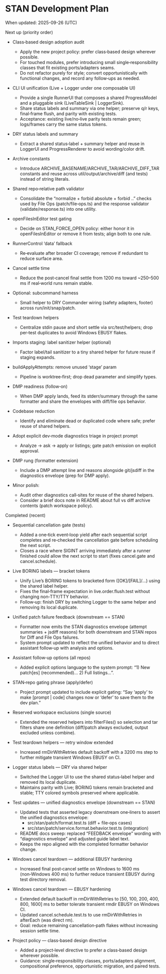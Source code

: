 # STAN Development Plan

When updated: 2025-09-26 (UTC)

Next up (priority order)

- Class‑based design adoption audit
  - Apply the new project policy: prefer class‑based design wherever possible.
  - For touched modules, prefer introducing small single‑responsibility classes that fit existing ports/adapters seams.
  - Do not refactor purely for style; convert opportunistically with functional changes, and record any follow‑ups as needed.

- CLI UI unification (Live + Logger under one composable UI)
  - Provide a single RunnerUI that composes a shared ProgressModel and a pluggable sink (LiveTableSink | LoggerSink).
  - Share status labels and summary via one helper; preserve q/r keys, final‑frame flush, and parity with existing tests.
  - Acceptance: existing live/no‑live parity tests remain green; logs/frames carry the same status tokens.

- DRY status labels and summary
  - Extract a shared status‑label + summary helper and reuse in LoggerUI and ProgressRenderer to avoid wording/color drift.

- Archive constants
  - Introduce ARCHIVE_BASENAME/ARCHIVE_TAR/ARCHIVE_DIFF_TAR constants and reuse across util/output/archive/diff (and tests) instead of string literals.

- Shared repo‑relative path validator
  - Consolidate the “normalize + forbid absolute + forbid ..” checks used by File Ops (patch/file‑ops.ts) and the response validator (validate/response.ts) into one utility.

- openFilesInEditor test gating
  - Decide on STAN_FORCE_OPEN policy: either honor it in openFilesInEditor or remove it from tests; align both to one rule.

- RunnerControl ‘data’ fallback
  - Re‑evaluate after broader CI coverage; remove if redundant to reduce surface area.

- Cancel settle time
  - Reduce the post‑cancel final settle from 1200 ms toward ~250–500 ms if real‑world runs remain stable.

- Optional: subcommand harness
  - Small helper to DRY Commander wiring (safety adapters, footer) across run/init/snap/patch.

- Test teardown helpers
  - Centralize stdin pause and short settle via src/test/helpers; drop per‑test duplicates to avoid Windows EBUSY flakes.

- Imports staging: label sanitizer helper (optional)
  - Factor label/tail sanitizer to a tiny shared helper for future reuse if staging expands.

- buildApplyAttempts: remove unused ‘stage’ param
  - Pipeline is worktree‑first; drop dead parameter and simplify types.

- DMP readiness (follow‑on)
  - When DMP apply lands, feed its stderr/summary through the same formatter and share the envelopes with diff/file ops behavior.

- Codebase reduction
  - Identify and eliminate dead or duplicated code where safe; prefer reuse of shared helpers.

- Adopt explicit dev‑mode diagnostics triage in project prompt
  - Analyze → ask → apply or listings; gate patch emission on explicit approval.

- DMP rung (formatter extension)
  - Include a DMP attempt line and reasons alongside git/jsdiff in the diagnostics envelope (prep for DMP apply).

- Minor polish:
  - Audit other diagnostics call‑sites for reuse of the shared helpers.
  - Consider a brief docs note in README about full vs diff archive contents (patch workspace policy).

Completed (recent)

- Sequential cancellation gate (tests)
  - Added a one‑tick event‑loop yield after each sequential script completes and re‑checked the cancellation gate before scheduling the next script.
  - Closes a race where SIGINT arriving immediately after a runner finished could allow the next script to start (fixes cancel.gate and cancel.schedule).

- Live BORING labels — bracket tokens
  - Unify Live’s BORING tokens to bracketed form ([OK]/[FAIL]/…) using the shared label helper.
  - Fixes the final‑frame expectation in live.order.flush.test without changing non‑TTY/TTY behavior.
  - Follow‑up: finish DRY by switching Logger to the same helper and removing its local duplicate.

- Unified patch failure feedback (downstream == STAN)
  - Formatter now emits the STAN diagnostics envelope (attempt summaries + jsdiff reasons) for both downstream and STAN repos for Diff and File Ops failures.
  - System prompt updated to reflect the unified behavior and to direct assistant follow‑up with analysis and options.

- Assistant follow‑up options (all repos)
  - Added explicit options language to the system prompt: “1) New patch[es] (recommended)… 2) Full listings…”.

- STAN‑repo gating phrase (apply/defer)
  - Project prompt updated to include explicit gating: “Say ‘apply’ to make [prompt | code] changes now or ‘defer’ to save them to the dev plan.”

- Reserved workspace exclusions (single source)
  - Extended the reserved helpers into filterFiles() so selection and tar filters share one definition (diff/patch always excluded, output excluded unless combine).

- Test teardown helpers — retry window extended
  - Increased rmDirWithRetries default backoff with a 3200 ms step to further mitigate transient Windows EBUSY on CI.

- Logger status labels — DRY via shared helper
  - Switched the Logger UI to use the shared status‑label helper and removed its local duplicate.
  - Maintains parity with Live; BORING tokens remain bracketed and stable; TTY colored symbols preserved where applicable.

- Test updates — unified diagnostics envelope (downstream == STAN)
  - Updated tests that asserted legacy downstream one‑liners to assert the unified diagnostics envelope:
    - src/stan/patch/format.test.ts (diff + file‑ops cases)
    - src/stan/patch/service.format.behavior.test.ts (integration)
  - README docs sweep: replaced “FEEDBACK envelope” wording with “diagnostics envelope” and adjusted guide label text.
  - Keeps the repo aligned with the completed formatter behavior change.

- Windows cancel teardown — additional EBUSY hardening
  - Increased final post‑cancel settle on Windows to 1600 ms (non‑Windows 400 ms) to further reduce transient EBUSY during test directory removal.

- Windows cancel teardown — EBUSY hardening
  - Extended default backoff in rmDirWithRetries to [50, 100, 200, 400, 800, 1600] ms to better tolerate transient rmdir EBUSY on Windows CI.
  - Updated cancel.schedule.test.ts to use rmDirWithRetries in afterEach (was direct rm).
  - Goal: reduce remaining cancellation‑path flakes without increasing session settle time.

- Project policy — class‑based design directive
  - Added a project‑level directive to prefer a class‑based design wherever possible.
  - Guidance: single‑responsibility classes, ports/adapters alignment, compositional preference, opportunistic migration, and paired tests.
